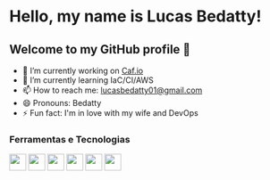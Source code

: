 # Hello, my name is Lucas Bedatty! 
## Welcome to my GitHub profile 👋

- 🔭 I’m currently working on <a href="https://www.caf.io/">Caf.io</a>
- 🌱 I’m currently learning IaC/CI/AWS
- 📫 How to reach me: lucasbedatty01@gmail.com
- 😄 Pronouns: Bedatty
- ⚡ Fun fact: I'm in love with my wife and DevOps

### Ferramentas e Tecnologias

<div><img src="https://cdn.jsdelivr.net/gh/devicons/devicon/icons/terraform/terraform-original.svg" width="30" heigth="30"/>
<img src="https://cdn.jsdelivr.net/gh/devicons/devicon/icons/git/git-original.svg" width="30" heigth="30"/>
<img src="https://cdn.jsdelivr.net/gh/devicons/devicon/icons/github/github-original.svg" width="30" heigth="30"/>
<img src="https://cdn.jsdelivr.net/gh/devicons/devicon/icons/gitlab/gitlab-original.svg" width="30" heigth="30"/>
<img src="https://cdn.jsdelivr.net/gh/devicons/devicon/icons/digitalocean/digitalocean-original.svg" width="30" heigth="30"/>
<img src="https://cdn.jsdelivr.net/gh/devicons/devicon/icons/amazonwebservices/amazonwebservices-original.svg" width="30" heigth="30"/></div>